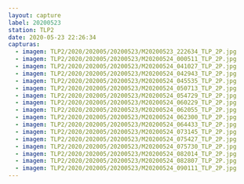 ```yaml
---
layout: capture
label: 20200523
station: TLP2
date: 2020-05-23 22:26:34
capturas:
  - imagem: TLP2/2020/202005/20200523/M20200523_222634_TLP_2P.jpg
  - imagem: TLP2/2020/202005/20200523/M20200524_000511_TLP_2P.jpg
  - imagem: TLP2/2020/202005/20200523/M20200524_041027_TLP_2P.jpg
  - imagem: TLP2/2020/202005/20200523/M20200524_042943_TLP_2P.jpg
  - imagem: TLP2/2020/202005/20200523/M20200524_045535_TLP_2P.jpg
  - imagem: TLP2/2020/202005/20200523/M20200524_050713_TLP_2P.jpg
  - imagem: TLP2/2020/202005/20200523/M20200524_054729_TLP_2P.jpg
  - imagem: TLP2/2020/202005/20200523/M20200524_060229_TLP_2P.jpg
  - imagem: TLP2/2020/202005/20200523/M20200524_062055_TLP_2P.jpg
  - imagem: TLP2/2020/202005/20200523/M20200524_062300_TLP_2P.jpg
  - imagem: TLP2/2020/202005/20200523/M20200524_064433_TLP_2P.jpg
  - imagem: TLP2/2020/202005/20200523/M20200524_073145_TLP_2P.jpg
  - imagem: TLP2/2020/202005/20200523/M20200524_075427_TLP_2P.jpg
  - imagem: TLP2/2020/202005/20200523/M20200524_075730_TLP_2P.jpg
  - imagem: TLP2/2020/202005/20200523/M20200524_082014_TLP_2P.jpg
  - imagem: TLP2/2020/202005/20200523/M20200524_082807_TLP_2P.jpg
  - imagem: TLP2/2020/202005/20200523/M20200524_090111_TLP_2P.jpg
---
```

